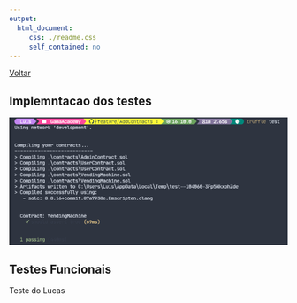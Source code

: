 ```yaml
---
output: 
  html_document:
     css: ./readme.css
     self_contained: no
---
```


[Voltar](../Readme.md)

## Implemntacao dos testes 

![teste inicial {.tests-img}](../assets/test_inicial.png)

## Testes Funcionais 

Teste do Lucas 